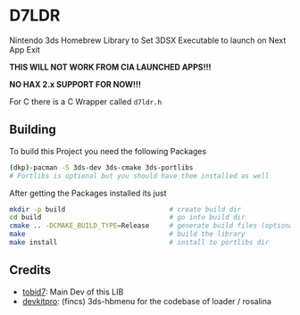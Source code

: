 # D7LDR

Nintendo 3ds Homebrew Library to Set 3DSX Executable to launch on Next App Exit

**THIS WILL NOT WORK FROM CIA LAUNCHED APPS!!!**

**NO HAX 2.x SUPPORT FOR NOW!!!**

For C there is a C Wrapper called `d7ldr.h`

## Building

To build this Project you need the following Packages

```bash
(dkp)-pacman -S 3ds-dev 3ds-cmake 3ds-portlibs
# Portlibs is optional but you should have them installed as well
```

After getting the Packages installed its just

```bash
mkdir -p build                          # create build dir
cd build                                # go into build dir
cmake .. -DCMAKE_BUILD_TYPE=Release     # generate build files (optional BUILD_TYPE could be Debug)
make                                    # build the library
make install                            # install to portlibs dir
```

## Credits

- [tobid7](https://github.com/tobid7): Main Dev of this LIB
- [devkitpro](https://github.com/devkitpro): (fincs) 3ds-hbmenu for the codebase of loader / rosalina
